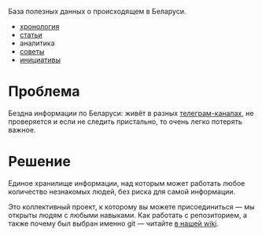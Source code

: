 База полезных данных о происходящем в Беларуси.

- [хронология](./timeline)
- [статьи](./articles)
- аналитика
- [советы](./advices)
- [инициативы](./initiatives)

# Проблема

Бездна информации по Беларуси: живёт в разных [телеграм-каналах](https://github.com/free-belarus/info/issues/4), не проверяется и если не следить пристально, то очень легко потерять важное.

# Решение

Единое хранилище информации, над которым может работать любое количество незнакомых людей, без риска для самой информации.

Это коллективный проект, к которому вы можете присоединиться — мы открыты людям с любыми навыками. Как работать с репозиторием, а также почему был выбран именно git — читайте [в нашей wiki](https://github.com/free-belarus/info/wiki).
